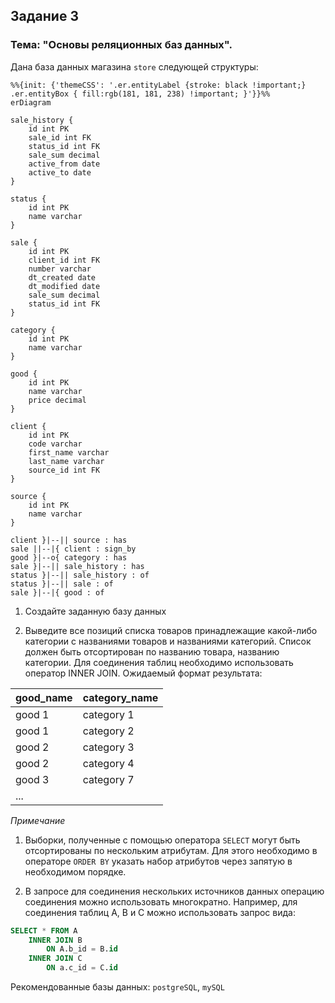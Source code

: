 ## Задание 3

### Тема: "Основы реляционных баз данных".

Дана база данных магазина `store` следующей структуры:

```mermaid
%%{init: {'themeCSS': '.er.entityLabel {stroke: black !important;} .er.entityBox { fill:rgb(181, 181, 238) !important; }'}}%%
erDiagram

sale_history {
    id int PK
    sale_id int FK
    status_id int FK
    sale_sum decimal 
    active_from date
    active_to date
}

status {
    id int PK
    name varchar
}

sale {
    id int PK
    client_id int FK
    number varchar
    dt_created date
    dt_modified date
    sale_sum decimal
    status_id int FK
}

category {
    id int PK
    name varchar
}

good {
    id int PK
    name varchar
    price decimal
}

client {
    id int PK
    code varchar
    first_name varchar
    last_name varchar
    source_id int FK
}

source {
    id int PK
    name varchar
}

client }|--|| source : has
sale ||--|{ client : sign_by
good }|--o{ category : has
sale }|--|| sale_history : has
status }|--|| sale_history : of
status }|--|| sale : of
sale }|--|{ good : of
```

1. Создайте заданную базу данных

2. Выведите все позиций списка товаров принадлежащие какой-либо категории с названиями товаров и названиями категорий. Список должен быть отсортирован по названию товара, названию категории. Для соединения таблиц необходимо использовать оператор INNER JOIN. Ожидаемый формат результата:


| good_name | category_name |
| ----       | ----          |
| good 1    | category 1    |
| good 1    | category 2    |
| good 2    | category 3    |
| good 2    | category 4    |
| good 3    | category 7    |
| ... ||



*Примечание*

1. Выборки, полученные с помощью оператора `SELECT` могут быть отсортированы по нескольким атрибутам. Для этого необходимо в операторе `ORDER BY` указать набор атрибутов через запятую в необходимом порядке.

2. В запросе для соединения нескольких источников данных операцию соединения можно использовать многократно. Например, для соединения таблиц A, B и C можно использовать запрос вида:

``` SQL
SELECT * FROM A
    INNER JOIN B
        ON A.b_id = B.id
    INNER JOIN C
        ON a.c_id = C.id
```

Рекомендованные базы данных: `postgreSQL`, `mySQL`
